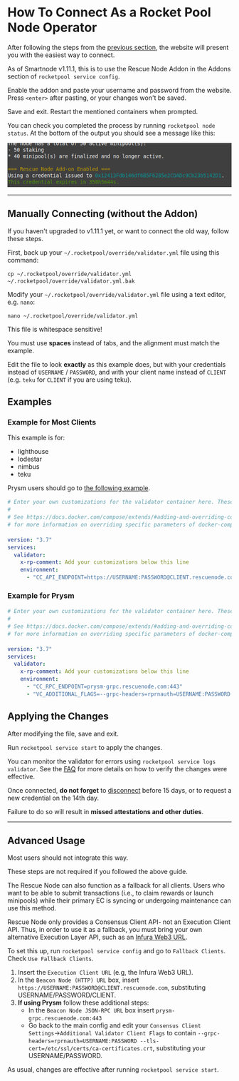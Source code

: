 # How To Connect As a Rocket Pool Node Operator

After following the steps from the [previous section](SUMMARY.md), the website will present you with the easiest way to connect.

As of Smartnode v1.11.1, this is to use the Rescue Node Addon in the Addons section of `rocketpool service config`.

Enable the addon and paste your username and password from the website.
Press `<enter>` after pasting, or your changes won't be saved.

Save and exit.
Restart the mentioned containers when prompted.

You can check you completed the process by running `rocketpool node status`. At the bottom of the output you should see a message like this:

![Node Status Output](./nodestatus.png)

---

## Manually Connecting (without the Addon)

If you haven't upgraded to v1.11.1 yet, or want to connect the old way, follow these steps.

First, back up your `~/.rocketpool/override/validator.yml` file using this command:
```
cp ~/.rocketpool/override/validator.yml ~/.rocketpool/override/validator.yml.bak
```

Modify your `~/.rocketpool/override/validator.yml` file using a text editor, e.g. `nano`:
```
nano ~/.rocketpool/override/validator.yml
```

<div class="warning">

This file is whitespace sensitive!

You must use **spaces** instead of tabs, and the alignment must match the example.

</div>

Edit the file to look **exactly** as this example does, but with your credentials instead of `USERNAME` / `PASSWORD`, and with your client name instead of `CLIENT` (e.g. `teku` for `CLIENT` if you are using teku).

## Examples

### Example for Most Clients
<div class="warning">

This example is for:

 - lighthouse
 - lodestar
 - nimbus
 - teku

Prysm users should go to [the following example](#example-for-prysm).

</div>

```yaml
# Enter your own customizations for the validator container here. These changes will persist after upgrades, so you only need to do them once.
# 
# See https://docs.docker.com/compose/extends/#adding-and-overriding-configuration
# for more information on overriding specific parameters of docker-compose files.

version: "3.7"
services:
  validator:
    x-rp-comment: Add your customizations below this line
    environment:
      - "CC_API_ENDPOINT=https://USERNAME:PASSWORD@CLIENT.rescuenode.com"
```

### Example for Prysm

```yaml
# Enter your own customizations for the validator container here. These changes will persist after upgrades, so you only need to do them once.
# 
# See https://docs.docker.com/compose/extends/#adding-and-overriding-configuration
# for more information on overriding specific parameters of docker-compose files.

version: "3.7"
services:
  validator:
    x-rp-comment: Add your customizations below this line
    environment:
      - "CC_RPC_ENDPOINT=prysm-grpc.rescuenode.com:443"
      - "VC_ADDITIONAL_FLAGS=--grpc-headers=rprnauth=USERNAME:PASSWORD --tls-cert=/etc/ssl/certs/ca-certificates.crt"
```

## Applying the Changes

After modifying the file, save and exit.

Run `rocketpool service start` to apply the changes.

You can monitor the validator for errors using `rocketpool service logs validator`.
See the [FAQ](../faq.md) for more details on how to verify the changes were effective.

<div class="warning">

Once connected, **do not forget** to [disconnect](disconnect.md) before 15 days, or to request a new credential on the 14th day. 

Failure to do so will result in **missed attestations and other duties**.

</div>

---

## Advanced Usage

<div class="warning">

Most users should not integrate this way.

These steps are not required if you followed the above guide.

</div>

The Rescue Node can also function as a fallback for all clients.
Users who want to be able to submit transactions (i.e., to claim rewards or launch minipools) while their primary EC is syncing or undergoing maintenance can use this method.


Rescue Node only provides a Consensus Client API- not an Execution Client API.
Thus, in order to use it as a fallback, you must bring your own alternative Execution Layer API, such as an [Infura Web3 URL](https://infura.io).

To set this up, run `rocketpool service config` and go to `Fallback Clients`.
Check `Use Fallback Clients`.

1. Insert the `Execution Client URL` (e.g, the Infura Web3 URL).
1. In the `Beacon Node (HTTP) URL` box, insert `https://USERNAME:PASSWORD@CLIENT.rescuenode.com`, substituting USERNAME/PASSWORD/CLIENT.
1. **If using Prysm** follow these additional steps:
    - In the `Beacon Node JSON-RPC URL` box insert `prysm-grpc.rescuenode.com:443`
    - Go back to the main config and edit your `Consensus Client Settings`->`Additional Validator Client Flags` to contain `--grpc-headers=rprnauth=USERNAME:PASSWORD --tls-cert=/etc/ssl/certs/ca-certificates.crt`, substituting your USERNAME/PASSWORD. 

As usual, changes are effective after running `rocketpool service start`.
